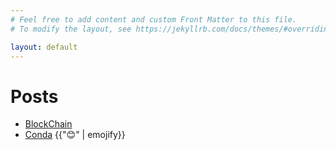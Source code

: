 ```yaml
---
# Feel free to add content and custom Front Matter to this file.
# To modify the layout, see https://jekyllrb.com/docs/themes/#overriding-theme-defaults

layout: default
---
```

# Posts

- [BlockChain](_posts/2021-04-14-blockchain-bitcoin.md)
- [Conda](_posts/2021-04-17-conda.md)
{{":blush:" | emojify}}
